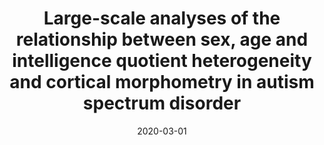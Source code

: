 ---
title: "Large-scale analyses of the relationship between sex, age and intelligence quotient heterogeneity and cortical morphometry in autism spectrum disorder"
collection: publications
permalink: /publication/2020-03-01-Large-scale-analyses-of-the-relationship-between-sex-age-and-intelligence-quotient-heterogeneity-and-cortical-morphometry-in-autism-spectrum-disorder
date: 2020-03-01
venue: 'Molecular psychiatry'
paperurl: 'http://dx.doi.org/10.1038/s41380-019-0420-6'
citation: 'Bedford, Saashi A, Park, Min Tae M, <b>Devenyi, Gabriel A</b>, Tullo, Stephanie, Germann, Jurgen, Patel, Raihaan, Anagnostou, Evdokia, Baron-Cohen, Simon, Bullmore, Edward T, Chura, Lindsay R, Craig, Michael C, Ecker, Christine, Floris, Dorothea L, Holt, Rosemary J, Lenroot, Rhoshel, Lerch, Jason P, Lombardo, Michael V, Murphy, Declan G M, Raznahan, Armin, Ruigrok, Amber N V, Smith, Elizabeth, Spencer, Michael D, Suckling, John, Taylor, Margot J, Thurm, Audrey, {MRC AIMS Consortium}, Lai, Meng-Chuan, Chakravarty, M Mallar, &quot;<i>Large-scale analyses of the relationship between sex, age and intelligence quotient heterogeneity and cortical morphometry in autism spectrum disorder</i>.&quot; Molecular psychiatry, 2020.'
---